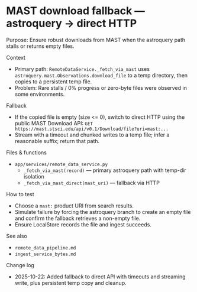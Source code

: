 # MAST download fallback — astroquery → direct HTTP

Purpose: Ensure robust downloads from MAST when the astroquery path stalls or returns empty files.

Context
- Primary path: `RemoteDataService._fetch_via_mast` uses `astroquery.mast.Observations.download_file` to a temp directory, then copies to a persistent temp file.
- Problem: Rare stalls / 0% progress or zero-byte files were observed in some environments.

Fallback
- If the copied file is empty (size <= 0), switch to direct HTTP using the public MAST Download API:
  `GET https://mast.stsci.edu/api/v0.1/Download/file?uri=mast:...`
- Stream with a timeout and chunked writes to a temp file; infer a reasonable suffix; return that path.

Files & functions
- `app/services/remote_data_service.py`
  - `_fetch_via_mast(record)` — primary astroquery path with temp-dir isolation
  - `_fetch_via_mast_direct(mast_uri)` — fallback via HTTP

How to test
- Choose a `mast:` product URI from search results.
- Simulate failure by forcing the astroquery branch to create an empty file and confirm the fallback retrieves a non-empty file.
- Ensure LocalStore records the file and ingest succeeds.

See also
- `remote_data_pipeline.md`
- `ingest_service_bytes.md`

Change log
- 2025-10-22: Added fallback to direct API with timeouts and streaming write, plus persistent temp copy and cleanup.
